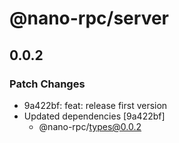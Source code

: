 # @nano-rpc/server

## 0.0.2

### Patch Changes

- 9a422bf: feat: release first version
- Updated dependencies [9a422bf]
  - @nano-rpc/types@0.0.2
